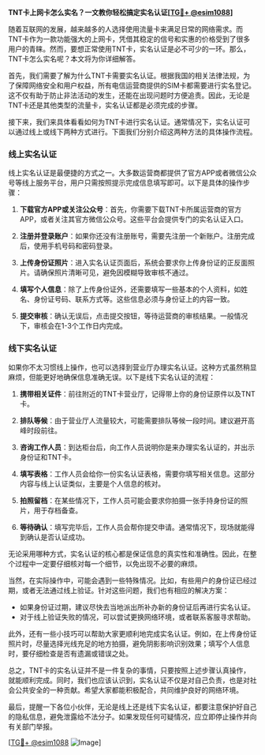 **TNT卡上网卡怎么实名？一文教你轻松搞定实名认证[[TG💪+ @esim1088](https://t.me/s/esim1088)]**

随着互联网的发展，越来越多的人选择使用流量卡来满足日常的网络需求。而TNT卡作为一款功能强大的上网卡，凭借其稳定的信号和实惠的价格受到了很多用户的青睐。然而，要想正常使用TNT卡，实名认证是必不可少的一环。那么，TNT卡怎么实名呢？本文将为你详细解答。

首先，我们需要了解为什么TNT卡需要实名认证。根据我国的相关法律法规，为了保障网络安全和用户权益，所有电信运营商提供的SIM卡都需要进行实名登记。这不仅有助于防止非法活动的发生，还能在出现问题时方便追责。因此，无论是TNT卡还是其他类型的流量卡，实名认证都是必须完成的步骤。

接下来，我们来具体看看如何为TNT卡进行实名认证。通常情况下，实名认证可以通过线上或线下两种方式进行。下面我们分别介绍这两种方法的具体操作流程。

### 线上实名认证

线上实名认证是最便捷的方式之一。大多数运营商都提供了官方APP或者微信公众号等线上服务平台，用户只需按照提示完成信息填写即可。以下是具体的操作步骤：

1. **下载官方APP或关注公众号**：首先，你需要下载TNT卡所属运营商的官方APP，或者关注其官方微信公众号。这些平台会提供专门的实名认证入口。
   
2. **注册并登录账户**：如果你还没有注册账号，需要先注册一个新账户。注册完成后，使用手机号码和密码登录。

3. **上传身份证照片**：进入实名认证页面后，系统会要求你上传身份证的正反面照片。请确保照片清晰可见，避免因模糊导致审核不通过。

4. **填写个人信息**：除了上传身份证外，还需要填写一些基本的个人资料，如姓名、身份证号码、联系方式等。这些信息必须与身份证上的内容一致。

5. **提交审核**：确认无误后，点击提交按钮，等待运营商的审核结果。一般情况下，审核会在1-3个工作日内完成。

### 线下实名认证

如果你不太习惯线上操作，也可以选择到营业厅办理实名认证。这种方式虽然稍显麻烦，但能更好地确保信息准确无误。以下是线下实名认证的流程：

1. **携带相关证件**：前往附近的TNT卡营业厅，记得带上你的身份证原件以及TNT卡。

2. **排队等候**：由于营业厅人流量较大，可能需要排队等候一段时间。建议避开高峰时段前往。

3. **咨询工作人员**：到达柜台后，向工作人员说明你是来办理实名认证的，并出示身份证和TNT卡。

4. **填写表格**：工作人员会给你一份实名认证表格，需要你填写相关信息。这部分内容与线上认证类似，主要是个人信息的核对。

5. **拍照留档**：在某些情况下，工作人员可能会要求你拍摄一张手持身份证的照片，用于存档备查。

6. **等待确认**：填写完毕后，工作人员会帮你提交申请。通常情况下，现场就能得到确认是否认证成功。

无论采用哪种方式，实名认证的核心都是保证信息的真实性和准确性。因此，在整个过程中一定要仔细核对每一个细节，以免出现不必要的麻烦。

当然，在实际操作中，可能会遇到一些特殊情况。比如，有些用户的身份证已经过期，或者无法通过线上验证。针对这些问题，我们也有相应的解决方案：

- 如果身份证过期，建议尽快去当地派出所补办新的身份证后再进行实名认证。
- 对于线上验证失败的情况，可以尝试更换网络环境，或者联系客服寻求帮助。

此外，还有一些小技巧可以帮助大家更顺利地完成实名认证。例如，在上传身份证照片时，尽量选择光线充足的地方拍摄，避免阴影影响识别效果；填写个人信息时，要仔细检查是否有遗漏或错误之处。

总之，TNT卡的实名认证并不是一件复杂的事情，只要按照上述步骤认真操作，就能顺利完成。同时，我们也应该认识到，实名认证不仅是对自己负责，也是对社会公共安全的一种贡献。希望大家都能积极配合，共同维护良好的网络环境。

最后，提醒一下各位小伙伴，无论是线上还是线下实名认证，都要注意保护好自己的隐私信息，避免泄露给不法分子。如果发现任何可疑情况，应立即停止操作并向有关部门举报。

[[TG💪+ @esim1088](https://t.me/s/esim1088) ![Image](https://i.postimg.cc/4NQfJmqS/Snipaste-2025-05-13-00-14-12.png)]